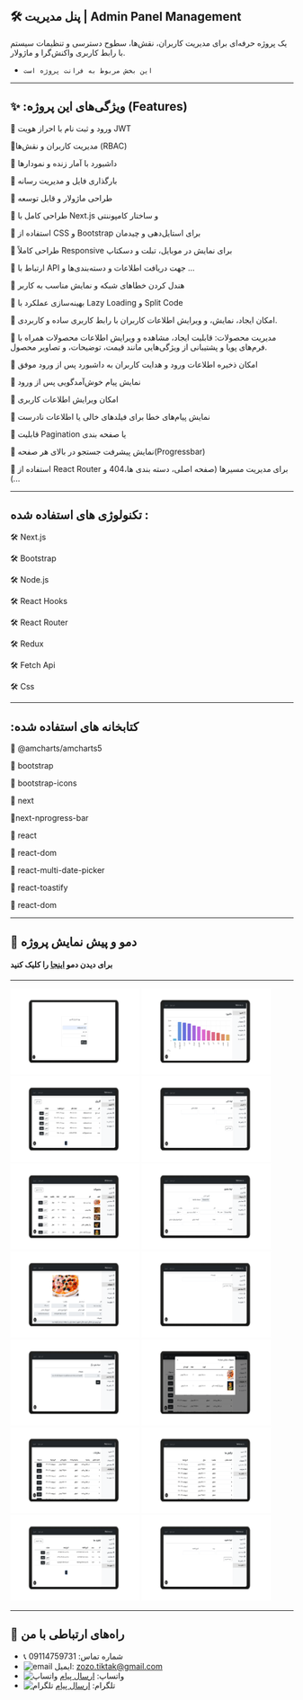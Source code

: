 ##  🛠️ پنل مدیریت | Admin Panel Management

یک پروژه حرفه‌ای برای مدیریت کاربران، نقش‌ها، سطوح دسترسی و تنظیمات سیستم با رابط کاربری واکنش‌گرا و ماژولار.



- `این بخش مربوط به فرانت پروژه است
`

---




## ✨  :ویژگی‌های این پروژه (Features)

🔸 ورود و ثبت‌ نام با احراز هویت JWT

🔸مدیریت کاربران و نقش‌ها (RBAC)

🔸 داشبورد با آمار زنده و نمودارها

🔸 بارگذاری فایل و مدیریت رسانه

🔸  طراحی ماژولار و قابل توسعه

🔸 طراحی کامل با Next.js و ساختار کامپوننتی

🔸 استفاده از CSS و Bootstrap برای استایل‌دهی و چیدمان 

🔸 طراحی کاملاً Responsive برای نمایش در موبایل، تبلت و دسکتاپ


🔸 ارتباط با API جهت دریافت  اطلاعات و دسته‌بندی‌ها و ... 

🔸 هندل کردن خطاهای شبکه و نمایش مناسب به کاربر

🔸 بهینه‌سازی عملکرد با Lazy Loading و Split Code

🔸 امکان ایجاد، نمایش، و ویرایش اطلاعات کاربران با رابط کاربری ساده و کاربردی.

🔸 مدیریت محصولات:
قابلیت ایجاد، مشاهده و ویرایش اطلاعات محصولات همراه با فرم‌های پویا و پشتیبانی از ویژگی‌هایی مانند قیمت، توضیحات، و تصاویر محصول.

🔸 امکان ذخیره اطلاعات ورود و هدایت کاربران به داشبورد پس از ورود موفق

🔸 نمایش پیام خوش‌آمدگویی    پس از ورود 

🔸 امکان ویرایش اطلاعات کاربری

🔸 نمایش پیام‌های خطا برای فیلدهای خالی یا اطلاعات نادرست



🔸 قابلیت Pagination یا صفحه بندی

🔸 نمایش پیشرفت جستجو در بالای  هر صفحه(Progressbar)

🔸 استفاده از React Router برای مدیریت مسیرها (صفحه اصلی، دسته‌ بندی ها،404 و ...)




---

## تکنولوژی های استفاده شده :


🛠️ Next.js

🛠️ Bootstrap

🛠️ Node.js

🛠️ React Hooks

🛠️ React Router

🛠️ Redux

🛠️ Fetch Api

🛠️ Css

---

## :کتابخانه های استفاده شده
📘 @amcharts/amcharts5

📘 bootstrap

📘 bootstrap-icons

📘 next

📘next-nprogress-bar

📘 react

📘 react-dom

📘 react-multi-date-picker

📘 react-toastify

📘 react-dom


---

## 📸 دمو و پیش نمایش پروژه
#### برای دیدن دمو [اینجا](https://next-shoping-project-7godn37f8-zamanyzohres-projects.vercel.app/) را کلیک کنید

---

<p>
  <img src="image/1.png" width="230"/>
  <img src="image/2.png" width="230"/>
  <img src="image/3.png" width="230"/>
  <img src="image/4.png" width="230"/>
  <img src="image/5.png" width="230"/>
  <img src="image/6.png" width="230"/>
  <img src="image/7.png" width="230"/>
  <img src="image/8.png" width="230"/>
  <img src="image/9.png" width="230"/>
  <img src="image/10.png" width="230"/>
  <img src="image/11.png" width="230"/>
  <img src="image/12.png" width="230"/>
  <img src="image/13.png" width="230"/>
  <img src="image/14.png" width="230"/>
</p>

---

## 📢 راه‌های ارتباطی با من

- 📞 شماره تماس: 09114759731
- ![email](https://img.icons8.com/?size=20&id=P7UIlhbpWzZm&format=png&color=000000) ایمیل: zozo.tiktak@gmail.com
- ![واتساپ](https://img.icons8.com/color/24/whatsapp--v1.png) واتساپ:  [ارسال پیام](https://wa.me/989114759731)
- ![تلگرام](https://img.icons8.com/?size=25&id=EWzVSK2hyV9H&format=png&color=000000) تلگرام: [ارسال پیام](https://t.me/ZohreZamany)




